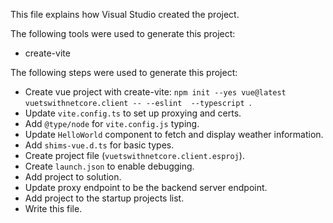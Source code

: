 This file explains how Visual Studio created the project.

The following tools were used to generate this project:
- create-vite

The following steps were used to generate this project:
- Create vue project with create-vite: `npm init --yes vue@latest vuetswithnetcore.client -- --eslint  --typescript `.
- Update `vite.config.ts` to set up proxying and certs.
- Add `@type/node` for `vite.config.js` typing.
- Update `HelloWorld` component to fetch and display weather information.
- Add `shims-vue.d.ts` for basic types.
- Create project file (`vuetswithnetcore.client.esproj`).
- Create `launch.json` to enable debugging.
- Add project to solution.
- Update proxy endpoint to be the backend server endpoint.
- Add project to the startup projects list.
- Write this file.
